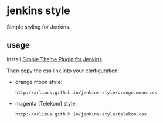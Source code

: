 # jenkins style

Simple styling for Jenkins.

## usage

Install [Simple Theme Plugin for Jenkins](https://wiki.jenkins-ci.org/display/JENKINS/Simple+Theme+Plugin).

Then copy the css link into your configuration:

* orange moon style:

      http://arlimus.github.io/jenkins-style/orange.moon.css

* magenta (Telekom) style:

      http://arlimus.github.io/jenkins-style/telekom.css
